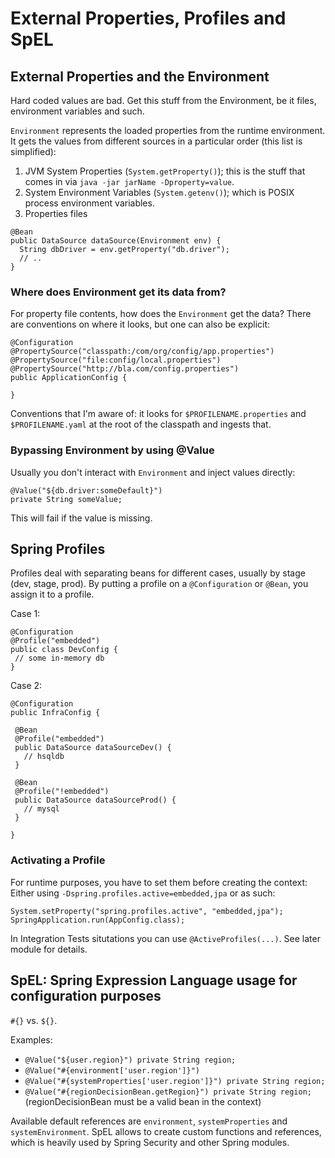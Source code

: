 # External Properties, Profiles and SpEL

## External Properties and the Environment

Hard coded values are bad. Get this stuff from the Environment, be it files, environment variables and such.

`Environment` represents the loaded properties from the runtime environment. It gets the values from different sources in a particular order (this list is simplified):

1. JVM System Properties (`System.getProperty()`); this is the stuff that comes in via `java -jar jarName -Dproperty=value`.
2. System Environment Variables (`System.getenv()`); which is POSIX process environment variables.
3. Properties files


```
@Bean
public DataSource dataSource(Environment env) {
  String dbDriver = env.getProperty("db.driver");
  // ..
}

```

### Where does Environment get its data from?

For property file contents, how does the `Environment` get the data? There are conventions on where it looks, but one can also be explicit:

```
@Configuration
@PropertySource("classpath:/com/org/config/app.properties")
@PropertySource("file:config/local.properties")
@PropertySource("http://bla.com/config.properties")
public ApplicationConfig {
 
}
```

Conventions that I'm aware of: it looks for `$PROFILENAME.properties` and `$PROFILENAME.yaml` at the root of the classpath and ingests that.

### Bypassing Environment by using @Value

Usually you don't interact with `Environment` and inject values directly:

```
@Value("${db.driver:someDefault}")
private String someValue;
```

This will fail if the value is missing.

## Spring Profiles

Profiles deal with separating beans for different cases, usually by stage (dev, stage, prod).
By putting a profile on a `@Configuration` or `@Bean`, you assign it to a profile.

Case 1:
```
@Configuration
@Profile("embedded")
public class DevConfig {
 // some in-memory db
}
```

Case 2:

```
@Configuration
public InfraConfig {

 @Bean
 @Profile("embedded")
 public DataSource dataSourceDev() {
   // hsqldb
 }

 @Bean
 @Profile("!embedded") 
 public DataSource dataSourceProd() {
   // mysql
 }

}
```

### Activating a Profile

For runtime purposes, you have to set them before creating the context:  Either using `-Dspring.profiles.active=embedded,jpa` or as such:

```
System.setProperty("spring.profiles.active", "embedded,jpa");
SpringApplication.run(AppConfig.class);

```

In Integration Tests situtations you can use `@ActiveProfiles(...)`. See later module for details.

## SpEL: Spring Expression Language usage for configuration purposes

`#{}` vs. `${}`.

Examples:

* `@Value("${user.region}") private String region;` 
* `@Value("#{environment['user.region']}")`
* `@Value("#{systemProperties['user.region']}") private String region;` 
* `@Value("#{regionDecisionBean.getRegion}") private String region;` (regionDecisionBean must be a valid bean in the context)

Available default references are `environment`, `systemProperties` and `systemEnvironment`. SpEL allows to create custom functions and references, which is heavily used by Spring Security and other Spring modules.